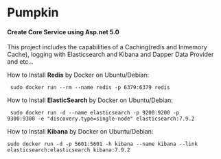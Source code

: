 # Pumpkin
<h4>Create Core Service using Asp.net 5.0</h4>

This project includes the capabilities of a Caching(redis and Inmemory Cache), logging with Elasticsearch and Kibana and Dapper Data Provider and etc...

How to Install <b>Redis</b> by Docker on Ubuntu/Debian:

  <code> sudo docker run --rm --name redis -p 6379:6379 redis </code>

How to Install <b>ElasticSearch</b> by Docker on Ubuntu/Debian:

  <code> sudo docker run -d --name elasticsearch -p 9200:9200 -p 9300:9300 -e "discovery.type=single-node" elasticsearch:7.9.2 </code>
  
How to Install <b>Kibana</b> by Docker on Ubuntu/Debian:

  <code>sudo docker run -d -p 5601:5601 -h kibana --name kibana --link elasticsearch:elasticsearch kibana:7.9.2</code>
